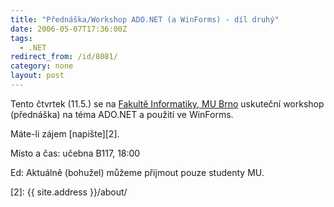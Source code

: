 ```yaml
---
title: "Přednáška/Workshop ADO.NET (a WinForms) - díl druhý"
date: 2006-05-07T17:36:00Z
tags:
  - .NET
redirect_from: /id/8081/
category: none
layout: post
---
```

Tento čtvrtek (11.5.) se na [Fakultě Informatiky, MU Brno][1] uskuteční workshop (přednáška) na téma ADO.NET a použití ve WinForms.

Máte-li zájem [napište][2]. 

Místo a čas: učebna B117, 18:00

Ed: Aktuálně (bohužel) můžeme přijmout pouze studenty MU.

[1]: http://www.fi.muni.cz/
[2]: {{ site.address }}/about/